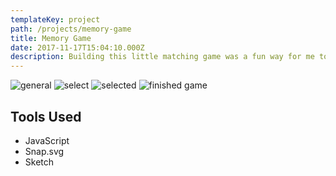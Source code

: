 ```yaml
---
templateKey: project
path: /projects/memory-game
title: Memory Game
date: 2017-11-17T15:04:10.000Z
description: Building this little matching game was a fun way for me to explore svg's & transitions. Tried to make it extra hard on myself so I did it all with only JavaScript.
---
```


![general](/img/memory-game/general.png)
![select](/img/memory-game/select.png)
![selected](/img/memory-game/selected.png)
![finished game](/img/memory-game/finished-game.png)

## Tools Used

* JavaScript
* Snap.svg
* Sketch
